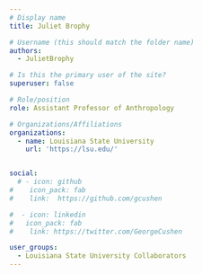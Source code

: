 ```yaml
---
# Display name
title: Juliet Brophy

# Username (this should match the folder name)
authors:
  - JulietBrophy

# Is this the primary user of the site?
superuser: false

# Role/position
role: Assistant Professor of Anthropology

# Organizations/Affiliations
organizations:
  - name: Louisiana State University
    url: 'https://lsu.edu/'


social:
  # - icon: github
#    icon_pack: fab
#    link:  https://github.com/gcushen

#  - icon: linkedin
#   icon_pack: fab
#    link: https://twitter.com/GeorgeCushen

user_groups:
  - Louisiana State University Collaborators
---
```

